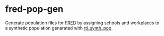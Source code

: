 # fred-pop-gen

Generate population files for [FRED](https://github.com/PublicHealthDynamicsLab/FRED) by assigning schools and workplaces to a synthetic population generated with [rti_synth_pop](https://github.com/RTIInternational/rti_synth_pop).
